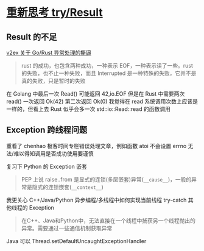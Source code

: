 
# [重新思考 try/Result](/2023/09/rethink_of_try_catch_and_result.md)

## Result<usize> 的不足

[v2ex 关于 Go/Rust 异常处理的撕逼](https://www.v2ex.com/t/712344)

> rust 的成功，也包含两种成功，一种表示 EOF，一种表示读了一些。rust 的失败，也不止一种失败，而且 Interrupted 是一种特殊的失败，它并不是真的失败，只是暂时的失败

在 Golang 中最后一次 Read() 可能返回 42,io.EOF 但是在 Rust 中需要两次 read() 一次返回 Ok(42) 第二次返回 Ok(0) 我觉得在 read 系统调用次数上应该是一样的，但看上去 Rust 似乎会多一次 std::io::Read::read 的函数调用

## Exception 跨线程问题

重看了 chenhao 极客时间专栏错误处理文章，例如函数 atoi 不会设置 errno 无法/难以得知调用是否成功使用要谨慎

复习下 Python 的 Exception 嵌套

> PEP 上说 raise..from 是显式的连锁(多层嵌套)异常(`__cause__`)，一般的异常是隐式的连锁嵌套(`__context__`)

我更关心 C++/Java/Python 异步编程/多线程中如何实现当前线程 try-catch 其他线程的 Exception

> 在C++、Java和Python中，无法直接在一个线程中捕获另一个线程抛出的异常。需要通过一些通信机制获取异常

Java 可以 Thread.setDefaultUncaughtExceptionHandler
